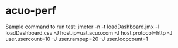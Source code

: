 # acuo-perf

Sample command to run test:
jmeter -n -t loadDashboard.jmx -l loadDashboard.csv -J host.ip=uat.acuo.com -J host.protocol=http -J user.usercount=10 -J user.rampup=20 -J user.loopcount=1